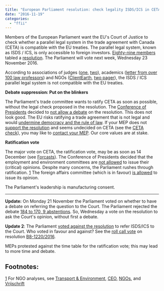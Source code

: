 ```yaml
---
title: "European Parliament resolution: check legality ISDS/ICS in CETA"
date: "2016-11-19"
categories: 
  - "ffii"
---
```


Members of the European Parliament want the EU's Court of Justice to check whether a parallel legal system in the trade agreement with Canada (CETA) is compatible with the EU treaties. The parallel legal system, known as ISDS / ICS, is only accessible to foreign investors. [Eighty-nine members](http://www.europarl.europa.eu/sides/getDoc.do?pubRef=-//EP//TEXT+MOTION+B8-2016-1220+0+DOC+XML+V0//EN) tabled a [resolution](http://www.europarl.europa.eu/sides/getDoc.do?pubRef=-//EP//TEXT+MOTION+B8-2016-1220+0+DOC+XML+V0//EN). The Parliament will vote next week, Wednesday 23 November 2016.

According to associations of judges ([one](http://bilaterals.org/?opinion-on-the-establishment-of-an&lang=en), [two](http://www.iaj-uim.org/iuw/wp-content/uploads/2015/11/EAJ-report-TIPP-Court-october.pdf)), academics ([letter from over 100 law professors](https://stop-ttip.org/blog/legal-statement-on-investment-protection-in-ttip-and-ceta/)) and NGOs ([ClientEarth](http://www.documents.clientearth.org/library/download-info/legal-briefing-ep-legal-service-opinion-on-ics-in-ceta/), [two pager](http://foeeurope.org/legal-briefing-isds-eu-law-141215)), the ISDS / ICS parallel legal system is not compatible with the EU treaties.

**Debate suppression: Put on the blinkers**

The Parliament's trade committee wants to ratify CETA as soon as possible, without the legal check proposed in the resolution. The [Conference of Presidents](http://www.europarl.europa.eu/organs/confpres/default_en.htm) decided to [not allow a debate](http://www.globaljustice.org.uk/news/2016/nov/18/meps-attempt-block-legal-scrutiny-new-corporate-court-system-eu-canada-trade-deal) on the resolution. This does not look good. The EU risks ratifying a trade agreement that is not legal and would [undermine democracy and the rule of law](https://blog.ffii.org/mep-schaake-unconvincingly-defends-isds-in-ceta/). If your MEP does not [support the resolution](http://www.europarl.europa.eu/sides/getDoc.do?pubRef=-//EP//TEXT+MOTION+B8-2016-1220+0+DOC+XML+V0//EN) and seems undecided on CETA (see the [CETA check](https://stop-ttip.org/cetacheck/)), you may like to [contact your MEP](http://www.europarl.europa.eu/meps/en/map.html). Our core values are at stake.

**Ratification vote**

The major vote on CETA, the ratification vote, may be as soon as 14 December (see [Forcasts](http://www.europarl.europa.eu/oeil-mobile/fiche-procedure/2016/0205(NLE)?lang=en)). The Conference of Presidents decided that the employment and environment committees are [not allowed](https://mobile.twitter.com/BartStaes/status/799309819589103616) to issue their (critical) opinions. Despite many concerns, the Parliament rushes through ratification. [1](#fn-.1) The foreign affairs committee (which is in favour) [is allowed](http://www.europarl.europa.eu/oeil-mobile/fiche-procedure/2016/0205(NLE)?lang=en) to issue its opinion.

The Parliament's leadership is manufacturing consent.

* * *

**Update:** On Monday 21 November the Parliament voted on whether to have a debate on referring the question to the Court. The Parliament rejected the debate [184 to 170, 9 abstentions](http://www.europarl.europa.eu/sides/getDoc.do?pubRef=-//EP//NONSGML+PV+20161121+RES-RCV+DOC+PDF+V0//EN&language=EN). So, Wednesday a vote on the resolution to ask the Court's opinion, without first a debate.

**Update 2**: The Parliament [voted against the resolution](http://transenv.eu/2gjNtWf) to refer ISDS/ICS to the Court. Who voted in favour and against? See the [roll call vote](http://www.europarl.europa.eu/sides/getDoc.do?pubRef=-//EP//NONSGML+PV+20161123+RES-RCV+DOC+PDF+V0//FR&language=EN) on resolution [B8-1220/2016](http://www.europarl.europa.eu/sides/getDoc.do?pubRef=-//EP//TEXT+MOTION+B8-2016-1220+0+DOC+XML+V0//EN).

MEPs protested against the time table for the ratification vote; this may lead to more time and debate.

## Footnotes:

[1](#fnr-.1) For NGO analyses, see [Transport & Environment](http://transenv.eu/2f6Oheo), [CEO](https://corporateeurope.org/international-trade/2016/11/great-ceta-swindle), [NGOs](https://www.tni.org/files/publication-downloads/making-sense-of-ceta_22092016.pdf), and [Vrijschrift](https://www.vrijschrift.org/serendipity/index.php?/archives/204-CETA-will-undermine-protection-of-personal-data.html)
